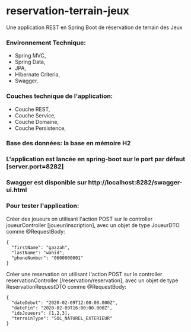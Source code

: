# reservation-terrain-jeux
Une application REST en Spring Boot de réservation de terrain des Jeux

### Environnement Technique:
- Spring MVC,
- Spring Data,
- JPA,
- Hibernate Criteria,
- Swagger,
	
### Couches technique de l'application:
- Couche REST,
- Couche Service,
- Couche Domaine,
- Couche Persistence,

### Base des données: la base en mémoire H2

### L'application est lancée en spring-boot sur le port par défaut [server.port=8282]

### Swagger est disponible sur http://localhost:8282/swagger-ui.html

### Pour tester l'application:

Créer des joueurs on utilisant l'action POST sur le controller joueurController [joueur/inscription], avec un objet de type JoueurDTO comme @RequestBody: 

	{
	  "firstName": "gazzah",
	  "lastName": "wahid",
	  "phoneNumber": "0600000001"
	} 

Créer une reservation on utilisant l'action POST sur le controller reservationController [/reservation/reservation], avec un objet de type ReservationRequestDTO comme @RequestBody:

	{
	  "dateDebut": "2020-02-09T12:00:00.000Z",
	  "dateFin": "2020-02-09T16:00:00.000Z",
	  "idsJoueurs": [1,2,3],
	  "terrainType": "SOL_NATUREL_EXTERIEUR"
	}
	
	
